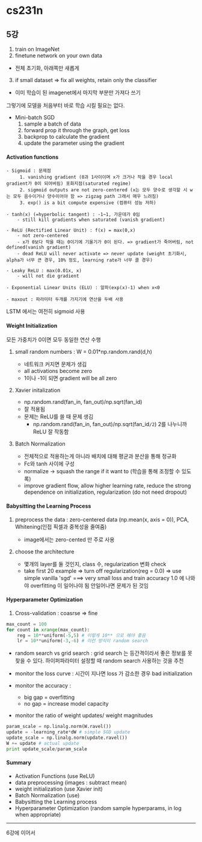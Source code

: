 # cs231n
## 5강

1. train on ImageNet 
2. finetune network on your own data
- 전체 초기화, 아래쪽만 새롭게

3. if small dataset => fix all weights, retain only the classifier
- 이미 학습이 된 imagenet에서 마지막 부분만 가져다 쓰기

그렇기에 모델을 처음부터 바로 학습 시킬 필요는 없다.

- Mini-batch SGD
    1. sample a batch of data
    2. forward prop it through the graph, get loss
    3. backprop to calculate the gradient
    4. update the parameter using the gradient

#### Activation functions
    - Sigmoid : 문제점
         1. vanishing gradient (0과 1사이이며 x가 크거나 작을 경우 local gradient가 0이 되어버림) 포화지점(saturated regime)
         2. sigmoid outputs are not zero-centered (x는 모두 양수로 생각할 시 w는 모두 음수이거나 양수이어야 함 => zigzag path 그래서 매우 느려짐)
         3. exp() is a bit compute expensive (컴퓨터 성능 저하) 

    - tanh(x) (=hyperbolic tangent) : -1~1, 가운데가 0임
        - still kill gradients when saturated (vanish gradient)

    - ReLU (Rectified Linear Unit) : f(x) = max(0,x)
        - not zero-centered
        - x가 0보다 작을 때는 0이기에 기울기가 0이 된다. => gradient가 죽어버림, not defined(vanish gradient)
        - dead ReLU will never activate => never update (weight 초기화시, alpha가 너무 큰 경우, 10% 정도, learning rate가 너무 클 경우)

    - Leaky ReLU : max(0.01x, x)
        - will not die gradient

    - Exponential Linear Units (ELU) : 알파(exp(x)-1) when x<0 
    
    - maxout : 파라미터 두개를 가지기에 연산을 두배 사용

LSTM 에서는 여전히 sigmoid 사용



#### Weight Initialization
모든 가중치가 0이면 모두 동일한 연산 수행

1. small random numbers : W = 0.01*np.random.rand(d,h)
    - 네트워크 커지면 문제가 생김
    - all activations become zero
    - 1이나 -1이 되면 gradient will be all zero

2. Xavier initalization
    - np.random.rand(fan_in, fan_out)/np.sqrt(fan_id)
    - 잘 적용됨
    - 문제는 ReLU를 쓸 때 문제 생김
        - np.random.rand(fan_in, fan_out)/np.sqrt(fan_id`/2`) 2를 나누니까 ReLU 잘 작동함

3. Batch Normalization
    - 전체적으로 적용하는게 아니라 배치에 대해 평균과 분산을 통해 정규화
    - Fc와 tanh 사이에 구성
    - normalize -> squash the range if it want to (학습을 통해 조정할 수 있도록)
    - improve gradient flow, allow higher learning rate, reduce the strong dependence on initialization, regularization (do not need dropout)

#### Babysitting the Learning Process
1. preprocess the data : zero-centered data (np.mean(x, axis = 0)), PCA, Whitening(인접 픽셀과 중복성을 줄여줌)
    - image에서는 zero-cented 만 주로 사용

2. choose the architecture
    - 몇개의 layer를 둘 것인지, class 수, regularization 변화 check
    - take first 20 example => turn off regularization(reg = 0.0) => use simple vanilla 'sgd' ===> very small loss and train accuracy 1.0 에 나와야 overfitting 이 일어나야 됨 안일어나면 문제가 된 것임

#### Hyperparameter Optimization
1. Cross-validation : coasrse => fine
```python
max_count = 100
for count in xrange(max_count):
    reg = 10**uniform(-5,5) # 이렇게 10** 으로 해야 좋음
    lr = 10**uniform(-3,-6) # 이런 방식이 random search
```
- random search vs grid search : grid search 는 등간격이라서 좋은 정보를 못 찾을 수 있다. 하이퍼파라미터 설정할 때 random search 사용하는 것을 추천

- monitor the loss curve : 시간이 지나면 loss 가 감소한 경우 bad initialization
- monitor the accuracy :
    - big gap = overfitting
    - no gap = increase model capacity
- monitor the ratio of weight updates/ weight magnitudes
```python
param_scale = np.linalg.norm(W.ravel())
update = -learning_rate*dW # simple SGD update
update_scale = np.linalg.norm(update.ravel())
W += update # actual update
print update_scale/param_scale
```

#### Summary
- Activation Functions (use ReLU)
- data preprocessing (images : subtract mean)
- weight initialization (use Xavier init)
- Batch Normalization (use)
- Babysitting the Learning process
- Hyperparameter Optimization (random sample hyperparams, in log when appropriate)
___
6강에 이어서